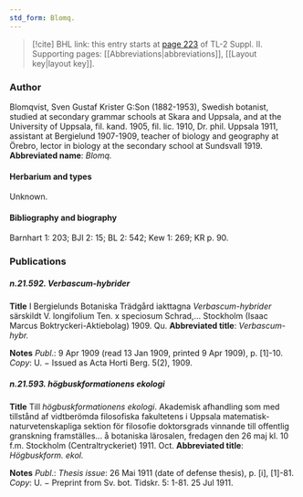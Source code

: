 ```yaml
---
std_form: Blomq.
---
```


> [!cite] BHL link: this entry starts at [page 223](https://www.biodiversitylibrary.org/page/33265420) of TL-2 Suppl. II.
> Supporting pages: [[Abbreviations|abbreviations]], [[Layout key|layout key]].

### Author

Blomqvist, Sven Gustaf Krister G:Son (1882-1953), Swedish botanist, studied at secondary grammar schools at Skara and Uppsala, and at the University of Uppsala, fil. kand. 1905, fil. lic. 1910, Dr. phil. Uppsala 1911, assistant at Bergielund 1907-1909, teacher of biology and geography at Örebro, lector in biology at the secondary school at Sundsvall 1919. 
**Abbreviated name**: *Blomq.*

#### Herbarium and types

Unknown.

#### Bibliography and biography

Barnhart 1: 203; BJI 2: 15; BL 2: 542; Kew 1: 269; KR p. 90.

### Publications

##### n.21.592. Verbascum-hybrider

**Title**
I Bergielunds Botaniska Trädgård iakttagna *Verbascum-hybrider* särskildt V. longifolium Ten. x speciosum Schrad,... Stockholm (Isaac Marcus Boktryckeri-Aktiebolag) 1909. Qu.
**Abbreviated title**: *Verbascum-hybr.*

**Notes**
*Publ*.: 9 Apr 1909 (read 13 Jan 1909, printed 9 Apr 1909), p. \[1\]-10. *Copy*: U. − Issued as Acta Horti Berg. 5(2), 1909.

##### n.21.593. högbuskformationens ekologi

**Title**
Till *högbuskformationens ekologi*. Akademisk afhandling som med tillstånd af vidtberömda filosofiska fakultetens i Uppsala matematisk-naturvetenskapliga sektion för filosofie doktorsgrads vinnande till offentlig granskning framställes... å botaniska lärosalen, fredagen den 26 maj kl. 10 f.m. Stockholm (Centraltryckeriet) 1911. Oct.
**Abbreviated title**: *Högbuskform. ekol.*

**Notes**
*Publ*.: *Thesis issue*: 26 Mai 1911 (date of defense thesis), p. \[i\], \[1\]-81. *Copy*: U. − Preprint from Sv. bot. Tidskr. 5: 1-81. 25 Jul 1911.

